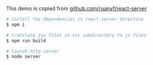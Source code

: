 This demo is copied from [github.com/ruanyf/react-server](https://github.com/ruanyf/react-demos/tree/master/demo13)

```bash
# install the dependencies in react-server directory
$ npm i

# translate jsx files in src subdirectory to js files
$ npm run build

# launch http server
$ node server
```
